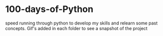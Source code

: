 # 100-days-of-Python
speed running through python to develop my skills and relearn some past concepts. 
Gif's added in each folder to see a snapshot of the project
